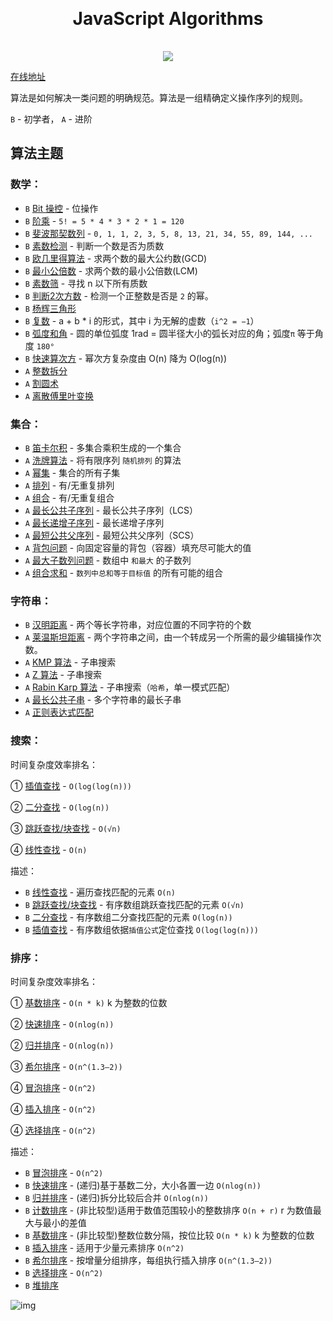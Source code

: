 <h1 align="center" style="margin: 30px 0 35px;">JavaScript Algorithms</h1>
<p align="center">
  <a href="https://travis-ci.org/AngusYang9/algorithms"><img src="https://travis-ci.org/AngusYang9/algorithms.svg?branch=master" /></a>
</p>

[在线地址](https://www.90paw.com/javascript-algorithms)

算法是如何解决一类问题的明确规范。算法是一组精确定义操作序列的规则。

`B` - 初学者， `A` - 进阶

## 算法主题

### 数学：

- `B` [Bit 操控](/math/bits.html) - 位操作
- `B` [阶乘](/math/factorial.html) - `5! = 5 * 4 * 3 * 2 * 1 = 120`
- `B` [斐波那契数列](/math/fibonacci.html) - `0, 1, 1, 2, 3, 5, 8, 13, 21, 34, 55, 89, 144, ...`
- `B` [素数检测](/math/primality-test.html) - 判断一个数是否为质数
- `B` [欧几里得算法](/math/euclidean.html) - 求两个数的最大公约数(GCD)
- `B` [最小公倍数](/math/least-common-multiple.html) - 求两个数的最小公倍数(LCM)
- `B` [素数筛](/math/sieve-of-eratosthenes.html) - 寻找 n 以下所有质数
- `B` [判断2次方数](/math/is-power-of-two.html) - 检测一个正整数是否是 `2` 的幂。
- `B` [杨辉三角形](/math/pascal-triangle.html)
- `B` [复数](/math/complex-number.html) - a + b * i 的形式，其中 i 为无解的虚数（`i^2 = −1`）
- `B` [弧度和角](/math/radian.html) -  圆的单位弧度 1rad = 圆半径大小的弧长对应的角；弧度`π` 等于角度 `180°`
- `B` [快速算次方](/math/fast-powering.html) - 幂次方复杂度由 O(n) 降为 O(log(n))
- `A` [整数拆分](/math/integer-partition.html)
- `A` [割圆术](/math/liu-hui.html)
- `A` [离散傅里叶变换](/math/fourier-transform.html)

### 集合：

- `B` [笛卡尔积](/sets/cartesian-product.html) - 多集合乘积生成的一个集合
- `A` [洗牌算法](/sets/fisher-yates.html) - 将有限序列 `随机排列` 的算法
- `A` [幂集](/sets/power-set.html) - 集合的所有子集
- `A` [排列](/sets/permutations.html) - 有/无重复排列
- `A` [组合](/sets/combinations.html) - 有/无重复组合
- `A` [最长公共子序列](/sets/longest-common-subsequence.html) - 最长公共子序列（LCS）
- `A` [最长递增子序列](/sets/longest-increasing-subsequence.html) - 最长递增子序列
- `A` [最短公共父序列](/sets/shortest-common-supersequence.html) - 最短公共父序列（SCS）
- `A` [背包问题](/sets/knapsack-problem.html) - 向固定容量的背包（容器）填充尽可能大的值
- `A` [最大子数列问题](/sets/maximum-subarray.html) - 数组中 `和最大` 的子数列
- `A` [组合求和](/sets/combination-sum.html) - `数列中总和等于目标值` 的所有可能的组合

### 字符串：

- `B` [汉明距离](/string/hamming-distance.html) - 两个等长字符串，对应位置的不同字符的个数
- `A` [莱温斯坦距离](/string/levenshtein-distance.html) - 两个字符串之间，由一个转成另一个所需的最少编辑操作次数。
- `A` [KMP 算法](/string//knuth-morris-pratt.html) - 子串搜索
- `A` [Z 算法](/string/z-algorithm.html) - 子串搜索
- `A` [Rabin Karp 算法](/string/rabin-karp.html) - 子串搜索（`哈希`，单一模式匹配）
- `A` [最长公共子串](/string/longest-common-substring.html) - 多个字符串的最长子串
- `A` [正则表达式匹配](/string/regular-expression-matching.html)

### 搜索：

时间复杂度效率排名：

① [插值查找](/search/interpolation-search.html) - `O(log(log(n)))`

② [二分查找](/search/binary-search.html) - `O(log(n))`

③ [跳跃查找/块查找](/search/jump-search.html) - `O(√n)`

④ [线性查找](/search/linear-search.html) - `O(n)`

描述：

- `B` [线性查找](/search/linear-search.html) - 遍历查找匹配的元素 `O(n)`
- `B` [跳跃查找/块查找](/search/jump-search.html) - 有序数组跳跃查找匹配的元素 `O(√n)`
- `B` [二分查找](/search/binary-search.html) - 有序数组二分查找匹配的元素 `O(log(n))`
- `B` [插值查找](/search/interpolation-search.html) - 有序数组依据`插值公式`定位查找 `O(log(log(n)))`

### 排序：

时间复杂度效率排名：

① [基数排序](/sorting/radix-sort.html) -  `O(n * k)`  k 为整数的位数

② [快速排序](/sorting/quick-sort.html) -  `O(nlog(n))`

② [归并排序](/sorting/merge-sort.html) -  `O(nlog(n))`

③ [希尔排序](/sorting/shell-sort.html) -  `O(n^(1.3—2))`

④ [冒泡排序](/sorting/bubble-sort.html) -  `O(n^2)`

④ [插入排序](/sorting/insertion-sort.html) -  `O(n^2)`

④ [选择排序](/sorting/selection-sort.html) -  `O(n^2)`

描述：

- `B` [冒泡排序](/sorting/bubble-sort.html) - `O(n^2)`
- `B` [快速排序](/sorting/quick-sort.html) - (递归)基于基数二分，大小各置一边 `O(nlog(n))`
- `B` [归并排序](/sorting/merge-sort.html) - (递归)拆分比较后合并 `O(nlog(n))`
- `B` [计数排序](/sorting/counting-sort.html) - (非比较型)适用于数值范围较小的整数排序 `O(n + r)` r 为数值最大与最小的差值
- `B` [基数排序](/sorting/radix-sort.html) - (非比较型)整数位数分隔，按位比较 `O(n * k)` k 为整数的位数
- `B` [插入排序](/sorting/insertion-sort.html) - 适用于少量元素排序 `O(n^2)`
- `B` [希尔排序](/sorting/shell-sort.html) - 按增量分组排序，每组执行插入排序 `O(n^(1.3—2))`
- `B` [选择排序](/sorting/selection-sort.html) - `O(n^2)`
- `B` [堆排序](/sorting/heap-sort.html)

![img](http://img.90paw.com/AngusYang9/2020-07-13%2016-12-59.png)
